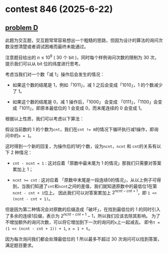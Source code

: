 # contest 846 (2025-6-22)

## [problem D](https://codeforces.com/contest/1780/problem/D)

此题为交互题，交互题常常容易想出一个粗糙的思路，但因为设计的算法的询问次数没想清楚或者调试困难而最终未能通过。

注意题目给出的 $n \leq 10^9$ ( 30 个 bit )，同时每个样例询问次数的限制为 30 次，提示我们可以从 bit 位的纬度进行思考。

考虑当我们对一个数「减 1」操作后会发生的情况：

* 如果这个数的结尾是 1，例如「1011」，减 1 之后会变成「1010」，1 的个数减少了 1。

* 如果这个数的结尾是 0，减 1 操作后，「1000」 会变成 「0111」，「1100」会变成「1011」，即原本最低位的 1 会变成 0，而末尾连续的 0 会变成 1。

根据以上性质，我们可以考虑以下算法：

假设当前数的 1 的个数为```cnt```，我们在```cnt != 0```的情况下循环执行减1操作，即询问中的```x = 1```。

这时得到一个新的回复，为操作后的1的个数，设为```ncnt```，```ncnt``` 和 ```cnt```的关系有以下 2 种情况：

* ```cnt - ncnt = 1``` : 这对应着「原数中最末尾为 1 的情况」那我们只需要对答案累加上 1；

* ```ncnt >= cnt``` : 这对应着 「原数中末尾是一段连续0的情况」，从以上例子可得到，当我们知道了```cnt```和```ncnt```之间的差值，我们就知道原数中的最低位1在第```ncnt - cnt + 1```位上。
因此我们可以对答案累加上 $2^{ncnt - cnt + 1}$，即 ```1 << (ncnt - cnt + 1)```。

但是因为第二种情况会对原数的后缀造成「破坏」，在找到最低位的 1 的同时引入了多余的连续1后缀，表示为 $2^{ncnt - cnt + 1} - 1$，所以我们应该去除其影响。
为了不增加额外的询问次数，可以将它增加到下一次的询问的```x```上一起减去。
即令```t = (1 << (ncnt - cnt + 1)) + 1```, ```x = 1 + t```。

因为每次询问我们都会处理最低位的 1 所以最多不超过 30 次询问可以找到答案，满足题目要求。
